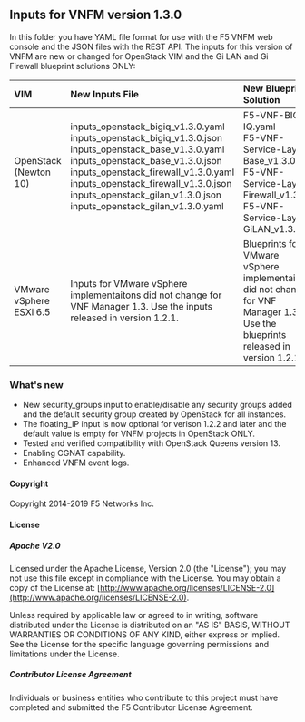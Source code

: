 ## Inputs for VNFM version 1.3.0

In this folder you have YAML file format for use with the F5 VNFM web console and the JSON files with the REST API. The inputs for this version of VNFM are new or changed for OpenStack VIM and the Gi LAN and Gi Firewall blueprint solutions ONLY: 

| VIM                       | New Inputs File                              | New Blueprint Solution         |
| :-------------------------| :--------------------------------------------| :------------------------------| 
| OpenStack (Newton 10)     | inputs_openstack_bigiq_v1.3.0.yaml<br>inputs_openstack_bigiq_v1.3.0.json<br>inputs_openstack_base_v1.3.0.yaml<br>inputs_openstack_base_v1.3.0.json <br> inputs_openstack_firewall_v1.3.0.yaml <br>  inputs_openstack_firewall_v1.3.0.json <br> inputs_openstack_gilan_v1.3.0.json <br> inputs_openstack_gilan_v1.3.0.yaml <br><br>| F5-VNF-BIG-IQ.yaml <br> F5-VNF-Service-Layer-Base_v1.3.0  <br> F5-VNF-Service-Layer-Firewall_v1.3.0<br> F5-VNF-Service-Layer-GiLAN_v1.3.0|
| VMware vSphere ESXi 6.5   | Inputs for VMware vSphere implementaitons did not change for VNF Manager 1.3. Use the inputs released in version 1.2.1.  |Blueprints for VMware vSphere implementaitons did not change for VNF Manager 1.3. Use the blueprints released in version 1.2.1.  |
 

### What's new

* New security_groups input to enable/disable any security groups added and the default security group created by OpenStack for all instances.
* The floating_IP input is now optional for verison 1.2.2 and later and the default value is empty for VNFM projects in OpenStack ONLY. 
* Tested and verified compatibility with OpenStack Queens version 13.
* Enabling CGNAT capability.
* Enhanced VNFM event logs.


#### Copyright
Copyright 2014-2019 F5 Networks Inc.

#### License

##### Apache V2.0 
Licensed under the Apache License, Version 2.0 (the "License"); you may not use this file except in compliance with the License. You may obtain a copy of the License at: [http://www.apache.org/licenses/LICENSE-2.0](http://www.apache.org/licenses/LICENSE-2.0).

Unless required by applicable law or agreed to in writing, software distributed under the License is distributed on an "AS IS" BASIS, WITHOUT WARRANTIES OR CONDITIONS OF ANY KIND, either express or implied. See the License for the specific language governing permissions and limitations under the License.

##### Contributor License Agreement
Individuals or business entities who contribute to this project must have completed and submitted the F5 Contributor License Agreement.



[1]: https://github.com/F5Networks/f5-nfv-solutions/tree/master/supported/inputs/v1.2.1/VMware
[2]: https://github.com/F5Networks/f5-nfv-solutions/blob/master/supported/inputs/v1.2.1/OpenStack/inputs_openstack_base_v1.2.1.yaml
[3]: https://github.com/F5Networks/f5-nfv-solutions/blob/master/supported/inputs/v1.2.1/OpenStack/inputs_openstack_bigiq_v1.2.1.yaml
[4]: https://github.com/F5Networks/f5-nfv-solutions/tree/master/supported/inputs/v1.2.1/OpenStack
[5]: https://github.com/F5Networks/f5-nfv-solutions/tree/master/supported/blueprints/base/v1.2.1
[6]: https://github.com/F5Networks/f5-nfv-solutions/tree/master/supported/blueprints/big-iq/v1.2.1
[7]: https://github.com/F5Networks/f5-nfv-solutions/tree/master/supported/inputs/v1.2.1/OpenStack

